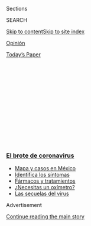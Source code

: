 <div id="app">

<div>

<div>

<div>

<div class="NYTAppHideMasthead css-1q2w90k e1suatyy0">

<div class="section css-ui9rw0 e1suatyy2">

<div class="css-eph4ug er09x8g0">

<div class="css-6n7j50">

</div>

<span class="css-1dv1kvn">Sections</span>

<div class="css-10488qs">

<span class="css-1dv1kvn">SEARCH</span>

</div>

[Skip to content](#site-content)[Skip to site
index](#site-index)

</div>

<div id="masthead-section-label" class="css-1wr3we4 eaxe0e00">

[Opinión](https://www.nytimes3xbfgragh.onion/es/section/opinion)

</div>

<div class="css-10698na e1huz5gh0">

</div>

</div>

<div id="masthead-bar-one" class="section hasLinks css-15hmgas e1csuq9d3">

<div class="css-uqyvli e1csuq9d0">

</div>

<div class="css-1uqjmks e1csuq9d1">

</div>

<div class="css-9e9ivx">

[](https://myaccount.nytimes3xbfgragh.onion/auth/login?response_type=cookie&client_id=vi)

</div>

<div class="css-1bvtpon e1csuq9d2">

[Today’s
Paper](https://www.nytimes3xbfgragh.onion/section/todayspaper)

</div>

</div>

</div>

</div>

<div data-aria-hidden="false">

<div id="site-content" data-role="main">

<div>

<div class="css-1aor85t" style="opacity:0.000000001;z-index:-1;visibility:hidden">

<div class="css-1hqnpie">

<div class="css-epjblv">

<span class="css-17xtcya">[Opinión](/es/section/opinion)</span><span class="css-x15j1o">|</span><span class="css-fwqvlz">Michelle
Obama nos mostró cuál es nuestra mejor
esperanza</span>

</div>

<div class="css-k008qs">

<div class="css-1iwv8en">

<span class="css-18z7m18"></span>

<div>

</div>

</div>

<span class="css-1n6z4y">https://nyti.ms/31bcnjJ</span>

<div class="css-1705lsu">

<div class="css-4xjgmj">

<div class="css-4skfbu" data-role="toolbar" data-aria-label="Social Media Share buttons, Save button, and Comments Panel with current comment count" data-testid="share-tools">

  - 
  - 
  - 
  - 
    
    <div class="css-6n7j50">
    
    </div>

  - 

</div>

</div>

</div>

</div>

</div>

</div>

<div class="css-13pd83m">

<div class="css-l9svim">

### [<span class="css-pa1jbp"><span class="css-1rxm0ex">El brote de</span><span class="css-1rxm0ex"> coronavirus</span></span>](https://www.nytimes3xbfgragh.onion/es/spotlight/coronavirus?name=styln-coronavirus-es&region=TOP_BANNER&variant=undefined&block=storyline_menu_recirc&action=click&pgtype=Article&impression_id=12b121f0-e387-11ea-8198-d359754c6cb2)

  - <span class="css-ousu42">[Mapa y casos en
    México](https://www.nytimes3xbfgragh.onion/es/interactive/2020/espanol/america-latina/coronavirus-en-mexico.html?name=styln-coronavirus-es&region=TOP_BANNER&variant=undefined&block=storyline_menu_recirc&action=click&pgtype=Article&impression_id=12b14900-e387-11ea-8198-d359754c6cb2)</span>
  - <span class="css-ousu42">[Identifica los
    síntomas](https://www.nytimes3xbfgragh.onion/es/interactive/2020/08/06/espanol/ciencia-y-tecnologia/tengo-covid-19-sintomas.html?name=styln-coronavirus-es&region=TOP_BANNER&variant=undefined&block=storyline_menu_recirc&action=click&pgtype=Article&impression_id=12b14901-e387-11ea-8198-d359754c6cb2)</span>
  - <span class="css-ousu42">[Fármacos y
    tratamientos](https://www.nytimes3xbfgragh.onion/es/interactive/2020/science/coronavirus-tratamientos-curas.html?name=styln-coronavirus-es&region=TOP_BANNER&variant=undefined&block=storyline_menu_recirc&action=click&pgtype=Article&impression_id=12b14902-e387-11ea-8198-d359754c6cb2)</span>
  - <span class="css-ousu42">[¿Necesitas un
    oxímetro?](https://www.nytimes3xbfgragh.onion/es/2020/04/29/espanol/estilos-de-vida/oximetro-para-que-sirve.html?name=styln-coronavirus-es&region=TOP_BANNER&variant=undefined&block=storyline_menu_recirc&action=click&pgtype=Article&impression_id=12b14903-e387-11ea-8198-d359754c6cb2)</span>
  - <span class="css-ousu42">[Las secuelas del
    virus](https://www.nytimes3xbfgragh.onion/es/2020/07/02/espanol/ciencia-y-tecnologia/sobrevivientes-coronavirus-recuperacion.html?name=styln-coronavirus-es&region=TOP_BANNER&variant=undefined&block=storyline_menu_recirc&action=click&pgtype=Article&impression_id=12b14904-e387-11ea-8198-d359754c6cb2)</span>

</div>

</div>

<div id="top-wrapper" class="css-1sy8kpn">

<div id="top-slug" class="css-l9onyx">

Advertisement

</div>

[Continue reading the main
story](#after-top)

<div class="ad top-wrapper" style="text-align:center;height:100%;display:block;min-height:250px">

<div id="top" class="place-ad" data-position="top" data-size-key="top">

</div>

</div>

<div id="after-top">

</div>

</div>

<div>

<div class="css-v5btjw etb61u70">

<div class="css-v05ibm etb61u71">

[Opinión](/es/section/opinion)

</div>

</div>

<div id="sponsor-wrapper" class="css-1hyfx7x">

<div id="sponsor-slug" class="css-19vbshk">

Supported by

</div>

[Continue reading the main
story](#after-sponsor)

<div id="sponsor" class="ad sponsor-wrapper" style="text-align:center;height:100%;display:block">

</div>

<div id="after-sponsor">

</div>

</div>

<div class="css-186x18t">

Comentario

</div>

<div class="css-1vkm6nb ehdk2mb0">

# Michelle Obama nos mostró cuál es nuestra mejor esperanza

</div>

En Estados Unidos puedes “odiar la política”, pero no puedes quedarte
fuera de estas elecciones.

<div class="css-79elbk" data-testid="photoviewer-wrapper">

<div class="css-z3e15g" data-testid="photoviewer-wrapper-hidden">

</div>

<div class="css-1a48zt4 ehw59r15" data-testid="photoviewer-children">

![<span class="css-16f3y1r e13ogyst0" data-aria-hidden="true">En esta
imagen del video de su discurso, la exprimera dama Michelle Obama habla
durante la primera noche de la Convención Nacional Demócrata el
lunes.</span><span class="css-cnj6d5 e1z0qqy90" itemprop="copyrightHolder"><span class="css-1ly73wi e1tej78p0">Credit...</span><span><span>Ilustración
de The New York Times; fotografía de la Convención Nacional Demócrata
vía Associated
Press</span></span></span>](https://static01.graylady3jvrrxbe.onion/images/2020/08/18/opinion/19Bruni-ES/18bruni1-articleLarge.jpg?quality=75&auto=webp&disable=upscale)

</div>

</div>

<div class="css-18e8msd">

<div class="css-vp77d3 epjyd6m0">

<div class="css-hus3qt ey68jwv0" data-aria-hidden="true">

[![Frank
Bruni](https://static01.graylady3jvrrxbe.onion/images/2018/04/03/opinion/frank-bruni/frank-bruni-thumbLarge.png
"Frank Bruni")](https://www.nytimes3xbfgragh.onion/by/frank-bruni)

</div>

<div class="css-1baulvz">

Por [<span class="css-1baulvz last-byline" itemprop="name">Frank
Bruni</span>](https://www.nytimes3xbfgragh.onion/by/frank-bruni)

<div class="css-8atqhb">

Es columnista de The New York Times.

</div>

</div>

</div>

  - 19 de agosto de
    2020

  - 
    
    <div class="css-4xjgmj">
    
    <div class="css-d8bdto" data-role="toolbar" data-aria-label="Social Media Share buttons, Save button, and Comments Panel with current comment count" data-testid="share-tools">
    
      - 
      - 
      - 
      - 
        
        <div class="css-6n7j50">
        
        </div>
    
      - 
    
    </div>
    
    </div>

</div>

<div class="css-mdjrty">

[Read in
English](https://www.nytimes3xbfgragh.onion/2020/08/18/opinion/michelle-obama-dnc-election-2020.html "Read in English")

</div>

</div>

<div class="section meteredContent css-1r7ky0e" name="articleBody" itemprop="articleBody">

<div class="css-1fanzo5 StoryBodyCompanionColumn">

<div class="css-53u6y8">

[Regístrate para recibir nuestro
boletín](https://www.nytimes3xbfgragh.onion/newsletters/el-times) con
lo mejor de The New York Times.

-----

Supongo que debería cuestionar si el Partido Demócrata realmente puede
expandirse lo suficiente en ambas direcciones como para incluir tanto a
un demócrata socialista como Bernie Sanders como a un republicano
arrepentido como John Kasich, compañeros fundamentalmente extraños que
fueron oradores y funcionaron como polos ideológicos en la noche
inaugural de la [Convención Nacional
Demócrata](https://www.nytimes3xbfgragh.onion/es/2020/08/18/espanol/estados-unidos/horario-cnd-convencion-democrata.html),
o como sea que llamemos a ese jubileo político, más sucinto y deformado
por la pandemia que no sucede en Milwaukee.

Tal vez debería describir esa deformación, analizar los ajustes
correspondientes y encontrar errores aquí, allá y en todas partes. Eso
es lo que hacemos los expertos. Objetamos. Disentimos. En ese sentido,
somos insoportables.

Pero este no es el momento para hacer lo que solíamos hacer siempre. No
es un momento normal. No me refiero al coronavirus en particular o a la
histórica elección de una mujer negra como candidata a la
vicepresidencia del Partido Demócrata ni a una faceta o una dinámica
específica de los días que tenemos por delante. Me refiero a lo que está
en juego en los próximos días. Es inconmensurable.

En ningún otro momento de mis 55 años de vida, el éxito de los
demócratas ha sido más importante para el bienestar, la cordura —el
futuro— de Estados Unidos que en este, porque la alternativa nunca había
sido un presidente republicano tan profundamente amoral,
fundamentalmente corrupto y llanamente incompetente como el que busca
gobernar cuatro años más.

</div>

</div>

<div class="css-1fanzo5 StoryBodyCompanionColumn">

<div class="css-53u6y8">

Donald Trump ha dejado claro que, si es el único modo de “ganar”, está
dispuesto a robarle esta elección a Joe Biden. De hecho, ya inició el
atraco. Está listo para destruir por completo la fe en nuestras
instituciones y el orgullo que nos provoca el sistema democrático, y
construir un trono entre los escombros. Y tiene un número enorme de
cómplices, entre ellos —hasta la fecha— la mayoría de los republicanos
en el Congreso, que lo animan a continuar o se muerden tanto la lengua
que les escurre sangre de la boca.

En ese contexto, lo que vi el lunes en la noche no fue un evento que
pueda analizar o calificar. Se trató de algo a lo que hay que acercarnos
a toda prisa y atesorar: un bufé para los hambrientos. Fue la salvación.
No tengo ningún interés en discernir si el puré de papas estaba tan
esponjoso como debería estar o si los espárragos estaban demasiado
cocidos.

En cambio, quiero señalar que no hay nadie en el círculo cercano de
Trump con la seriedad y la gracia de Michelle Obama, porque alguien como
ella no duraría ni un nanosegundo allí. Trump consideraría que su
ejemplo es demasiado amenazante, el estándar que impone lo
empequeñecería demasiado. Y para ella, el ecosistema ético de Trump le
parecería inhabitable: la fría y oscura superficie de la Luna sin un
traje espacial.

Quiero disfrutar de cada palabra que ella pronunció el lunes, cuando
destiló de manera tan bella lo que está mal con Trump: “Él simplemente
no puede ser quien necesitamos que sea”, dijo; y de esa forma
inquietante definió lo que se siente vivir en el Estados Unidos de
Trump.

“Los niños en este país están viendo qué es lo que sucede cuando dejamos
de exigir empatía entre nosotros”, dijo. “Están viendo a su alrededor y
se preguntan si todo este tiempo les hemos estado mintiendo sobre lo que
somos en realidad y sobre lo que en verdad valoramos”.

</div>

</div>

<div class="css-1fanzo5 StoryBodyCompanionColumn">

<div class="css-53u6y8">

“Lo que está ocurriendo no está bien”, añadió. “Esto no es quienes
queremos ser”. Fue un discurso excelente —pronunciado de manera
espléndida—, y lo fue porque en buena medida Michelle Obama reconoció y
acentuó el hecho de que muchos estadounidenses la ven como una persona
menos partidista y más pragmática que cualquier orador tradicional de
las convenciones.

“Ya saben que odio la política”, dijo sin pedir perdón por esto. “Pero
también saben que esta nación me importa. Saben lo mucho que me importan
todos nuestros niños”. Desde esta perspectiva, vino su petición:
“Tenemos que votar por Joe Biden como si nuestras vidas dependieran de
ello”.

Ese fue el mensaje de muchos de los oradores de la convención. Sus
palabras variaron, pero no la urgencia. Cuando los políticos usan tonos
épicos y graves, por lo general dan ganas de lavar con cloro tanta
grandilocuencia. Pero el lunes en la noche solo asentí (y, como Obama,
también derramé alguna lágrima).

Antes del inicio de la convención se habló mucho sobre el deseo
apremiante y el esfuerzo constante de los demócratas por proyectar
unidad. Para mis ojos y oídos, llevaron las cosas a un nivel más alto,
no porque tuvieran un talento especial para la diplomacia o un don para
la coreografía televisiva, sino porque clara, genuina y apasionadamente
comparten la convicción de que si Biden falla, Estados Unidos cae; al
menos el Estados Unidos al que todavía estamos tratando de aferrarnos,
el Estados Unidos sobre el que cantamos y al que nos referimos cuando
ponemos las manos sobre nuestros corazones y miramos hacia la bandera.

“Durante el gobierno de este presidente, lo impensable se ha convertido
en lo normal”, dijo Sanders durante su discurso. “El futuro de nuestra
democracia está en riesgo. El futuro de nuestra economía está en riesgo.
El futuro de nuestro planeta está en riesgo”.

Sanders, de manera deliberada y específica, exhortó a sus seguidores
frustrados a alinearse y votar por Biden. “Debemos estar juntos”, dijo.
“El precio del fracaso, amigos míos, es demasiado grande para
imaginarlo siquiera”. No sonaba así en 2016. En ese entonces los daños
que causaría Trump en la presidencia eran apenas predicciones, eran
teóricos. Ahora los daños se ven en las cifras de desempleo y en las
morgues.

Esta convención no está exenta de peleas ideológicas, egos lastimados y
otros dramas fuera de la pantalla. Pero cualquiera que se concentre en
eso perderá de vista el panorama general. Cualquiera que esté
concentrado en eso no será capaz de reconocer cuántos de los elogios que
le hicieron a Biden el lunes nunca se le podrían dirigir a Trump.

</div>

</div>

<div class="css-1fanzo5 StoryBodyCompanionColumn">

<div class="css-53u6y8">

Me refiero a cumplidos simples, como cuando Kasich halagó a Biden
refiriéndose a él como “un hombre de fe, un unificador”. O como cuando
el congresista James Clyburn se refirió a él como “tan buen hombre como
buen líder”. Ni siquiera los mentirosos experimentados que apoyan a
Trump intentan salirse con la suya llamándolo “bueno”. Son réprobos, no
comediantes.

Biden no reúne todo lo que me gustaría que tuviera un presidente, pero
tiene bondad, y para un país que necesita recuperar su decencia,
refundar su dignidad y enmendar su camino, ese no es mal lugar para
empezar.

La convención de los demócratas continuará por dos noches más, pero no
necesito ver un segundo más para saber cómo está la cosa.

Frank Bruni ha trabajado en el Times desde 1995 y, antes de convertirse
en columnista en 2011, ha ocupado diversos cargos, incluido el de
reportero de la Casa Blanca, jefe de la corresponsalía de Roma y crítico
jefe de restaurantes. [@FrankBruni](https://twitter.com/FrankBruni) |
[Facebook](https://www.facebookcorewwwi.onion/frankbruninyt)

</div>

</div>

<div>

</div>

</div>

<div>

</div>

<div>

</div>

<div>

</div>

<div>

<div id="bottom-wrapper" class="css-1ede5it">

<div id="bottom-slug" class="css-l9onyx">

Advertisement

</div>

[Continue reading the main
story](#after-bottom)

<div id="bottom" class="ad bottom-wrapper" style="text-align:center;height:100%;display:block;min-height:90px">

</div>

<div id="after-bottom">

</div>

</div>

</div>

</div>

</div>

## Site Index

<div>

</div>

## Site Information Navigation

  - [© <span>2020</span> <span>The New York Times
    Company</span>](https://help.nytimes3xbfgragh.onion/hc/en-us/articles/115014792127-Copyright-notice)

<!-- end list -->

  - [NYTCo](https://www.nytco.com/)
  - [Contact
    Us](https://help.nytimes3xbfgragh.onion/hc/en-us/articles/115015385887-Contact-Us)
  - [Work with us](https://www.nytco.com/careers/)
  - [Advertise](https://nytmediakit.com/)
  - [T Brand Studio](http://www.tbrandstudio.com/)
  - [Your Ad
    Choices](https://www.nytimes3xbfgragh.onion/privacy/cookie-policy#how-do-i-manage-trackers)
  - [Privacy](https://www.nytimes3xbfgragh.onion/privacy)
  - [Terms of
    Service](https://help.nytimes3xbfgragh.onion/hc/en-us/articles/115014893428-Terms-of-service)
  - [Terms of
    Sale](https://help.nytimes3xbfgragh.onion/hc/en-us/articles/115014893968-Terms-of-sale)
  - [Site
    Map](https://spiderbites.nytimes3xbfgragh.onion)
  - [Help](https://help.nytimes3xbfgragh.onion/hc/en-us)
  - [Subscriptions](https://www.nytimes3xbfgragh.onion/subscription?campaignId=37WXW)

</div>

</div>

</div>

</div>
